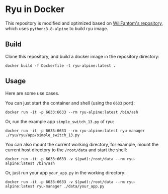 # Ryu in Docker

This repository is modified and optimized based on [WillFantom's repository](https://github.com/WillFantom/Ryu-Docker), which uses `python:3.8-alpine` to build ryu image.

## Build

Clone this repository, and build a docker image in the repository directory:

```
docker build -f Dockerfile -t ryu-alpine:latest .
```

## Usage

Here are some use cases.

You can just start the container and shell (using the `6633` port):

```
docker run -it -p 6633:6633 --rm ryu-alpine:latest /bin/ash
```

Or, run the example app `simple_switch_13.py` of ryu:

```
docker run -it -p 6633:6633 --rm ryu-alpine:latest ryu-manager ./ryu/ryu/app/simple_switch_13.py
```

You can also mount the current working directory, for example, mount the current host directory to the ` /root/data ` and start the shell:

```
docker run -it -p 6633:6633 -v $(pwd):/root/data --rm ryu-alpine:latest /bin/ash
```

Or, just run your app `your_app.py` in the working directory:

```
docker run -it -p 6633:6633 -v $(pwd):/root/data --rm ryu-alpine:latest ryu-manager ./data/your_app.py
```

